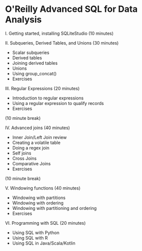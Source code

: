 
# O'Reilly Advanced SQL for Data Analysis

I. Getting started, installing SQLiteStudio (10 minutes)

II. Subqueries, Derived Tables, and Unions (30 minutes)
  * Scalar subqueries
  * Derived tables
  * Joining derived tables
  * Unions
  * Using group_concat()
  * Exercises

III. Regular Expressions (20 minutes)
  * Introduction to regular expressions
  * Using a regular expression to qualify records
  * Exercises

  (10 minute break)

IV. Advanced joins (40 minutes)
  * Inner Join/Left Join review
  * Creating a volatile table
  * Doing a regex join
  * Self joins
  * Cross Joins
  * Comparative Joins
  * Exercises

(10 minute break)

V. Windowing functions (40 minutes)
  * Windowing with partitions
  * Windowing with ordering
  * Windowing with partitioning and ordering
  * Exercises

VI. Programming with SQL (20 minutes)
  - Using SQL with Python
  - Using SQL with R
  - Using SQL in Java/Scala/Kotlin
